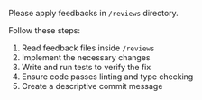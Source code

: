 Please apply feedbacks in `/reviews` directory.

Follow these steps:

1. Read feedback files inside `/reviews`
2. Implement the necessary changes
3. Write and run tests to verify the fix
4. Ensure code passes linting and type checking
5. Create a descriptive commit message
